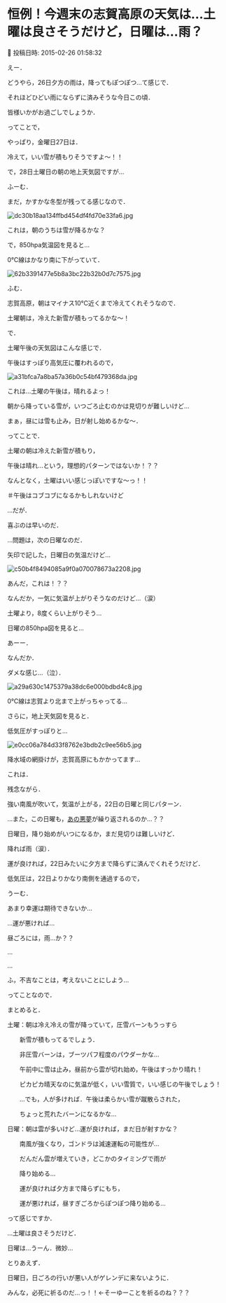 # 恒例！今週末の志賀高原の天気は…土曜は良さそうだけど，日曜は…雨？

📅 投稿日時: 2015-02-26 01:58:32

えー．


どうやら，26日夕方の雨は，降ってもぽつぽつ…て感じで．


それほどひどい雨にならずに済みそうな今日この頃．


皆様いかがお過ごしでしょうか．





ってことで，


やっぱり，金曜日27日は．


冷えて，いい雪が積もりそうですよ～！！





で，28日土曜日の朝の地上天気図ですが…


ふーむ．


まだ，かすかな冬型が残ってる感じなので．




![dc30b18aa134ffbd454df4fd70e33fa6.jpg](images/dc30b18aa134ffbd454df4fd70e33fa6.jpg)




これは，朝のうちは雪が降るかな？





で，850hpa気温図を見ると…


0℃線はかなり南に下がっていて．




![62b3391477e5b8a3bc22b32b0d7c7575.jpg](images/62b3391477e5b8a3bc22b32b0d7c7575.jpg)




ふむ．


志賀高原，朝はマイナス10℃近くまで冷えてくれそうなので．


土曜朝は，冷えた新雪が積もってるかな～！





で．


土曜午後の天気図はこんな感じで．


午後はすっぽり高気圧に覆われるので，




![a31bfca7a8ba57a36b0c54bf479368da.jpg](images/a31bfca7a8ba57a36b0c54bf479368da.jpg)




これは…土曜の午後は，晴れるよっ！





朝から降っている雪が，いつごろ止むのかは見切りが難しいけど…


まぁ，昼には雪も止み，日が射し始めるかな～．





ってことで．


土曜の朝は冷えた新雪が積もり，


午後は晴れ…という，理想的パターンではないか！？？


なんとなく，土曜はいい感じっぽいですな～っ！！


＃午後はコブコブになるかもしれないけど





…だが．


喜ぶのは早いのだ．


…問題は，次の日曜なのだ．


矢印で記した，日曜日の気温だけど…




![c50b4f8494085a9f0a070078673a2208.jpg](images/c50b4f8494085a9f0a070078673a2208.jpg)




あんだ，これは！？？


なんだか，一気に気温が上がりそうなのだけど…（涙）


土曜より，8度くらい上がりそう…





日曜の850hpa図を見ると…


あーー．


なんだか．


ダメな感じ…（泣）．




![a29a630c1475379a38dc6e000bdbd4c8.jpg](images/a29a630c1475379a38dc6e000bdbd4c8.jpg)




0℃線は志賀より北まで上がっちゃってる…





さらに，地上天気図を見ると．


低気圧がすっぽりと…




![e0cc06a784d33f8762e3bdb2c9ee56b5.jpg](images/e0cc06a784d33f8762e3bdb2c9ee56b5.jpg)




降水域の網掛けが，志賀高原にもかかってます…





これは．


残念ながら．


強い南風が吹いて，気温が上がる，22日の日曜と同じパターン．


…また，この日曜も，[あの悪夢](e6e5d80eb98831048b21352e1b0e0ab94.md)が繰り返されるのか…？？





日曜日，降り始めがいつになるか，まだ見切りは難しいけど．


降れば雨（涙）．


運が良ければ，22日みたいに夕方まで降らずに済んでくれそうだけど．


低気圧は，22日よりかなり南側を通過するので，


うーむ．


あまり幸運は期待できないか…





…運が悪ければ…


昼ごろには，雨…か？？


…


…


ふ，不吉なことは，考えないことにしよう…





ってことなので．


まとめると．





土曜：朝は冷え冷えの雪が降っていて，圧雪バーンもうっすら


　　新雪が積もってるでしょう．


　　非圧雪バーンは，ブーツパフ程度のパウダーかな…


　　午前中に雪は止み，昼前から雲が切れ始め，午後はすっかり晴れ！


　　ピカピカ晴天なのに気温が低く，いい雪質で，いい感じの午後でしょう！


　　…でも，人が多ければ．午後は柔らかい雪が蹴散らされた，


　　ちょっと荒れたバーンになるかな…





日曜：朝は雲が多いけど…運が良ければ，まだ日が射すかな？


　　南風が強くなり，ゴンドラは減速運転の可能性が…


　　だんだん雲が増えていき，どこかのタイミングで雨が


　　降り始める…


　　運が良ければ夕方まで降らずにもち，


　　運が悪ければ，昼すぎごろからぽつぽつ降り始める…





って感じですか．


…土曜は良さそうだけど．


日曜は…うーん．微妙…





とりあえず．


日曜日，日ごろの行いが悪い人がゲレンデに来ないように．


みんな，必死に祈るのだ…っ！！←そーゆーことを祈るのね？？？
